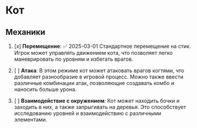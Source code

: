 # Кот

## Механики

1. [x] **Перемещение**: ✅ 2025-03-01
       Стандартное перемещение на стик. Игрок может управлять движением кота, что позволяет легко маневрировать по уровням и избегать врагов.

2. [ ] **Атака**:
       В этом режиме кот может атаковать врагов когтями, что добавляет разнообразие в игровой процесс. Можно также ввести различные комбинации атак, позволяющие создавать комбо и наносить больше урона.

3. [ ] **Взаимодействие с окружением**:
       Кот может находить бочки и заходить в них, а также запрыгивать на деревья. Это способствует исследованию уровней и взаимодействию с различными элементами.
